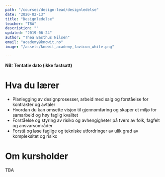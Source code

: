 ```yaml
---
path: "/courses/design-lead/designledelse"
date: "2020-02-13"
title: "Designledelse"
teacher: "TBA"
description: ""
updated: "2019-06-24"
author: "Thea Basthus Nilsen"
email: "academy@knowit.no"
image: "/assets/knowit_academy_favicon_white.png"

---
```

**NB: Tentativ dato (ikke fastsatt)**

# Hva du lærer

- Planlegging av designprosesser, arbeid med salg og forståelse for kontrakter og avtaler
- Hvordan du kan omsette visjon til gjennomføring og skaper et miljø for samarbeid og høy faglig kvalitet
- Forståelse og styring av risiko og avhengigheter på tvers av folk, fagfelt og ansvarsområder
- Forstå og løse faglige og tekniske utfordringer av ulik grad av kompleksitet og risiko

# Om kursholder

TBA
